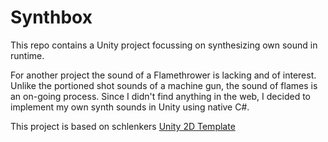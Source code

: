 # Synthbox

This repo contains a Unity project focussing on synthesizing own sound in runtime.

For another project the sound of a Flamethrower is lacking and of interest. Unlike the portioned shot sounds of a machine gun, the sound of flames is an on-going process. Since I didn't find anything in the web, I decided to implement my own synth sounds in Unity using native C#.

This project is based on schlenkers [Unity 2D Template](https://gitlab.com/codevember.org/unity-2d-template)
